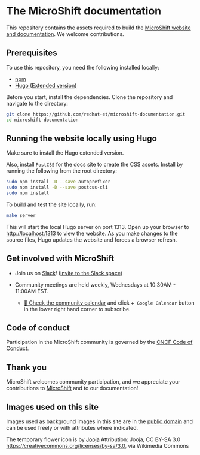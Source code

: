 # The MicroShift documentation

This repository contains the assets required to build the [MicroShift website and documentation](https://microshift.io/). We welcome contributions.

## Prerequisites

To use this repository, you need the following installed locally:

- [npm](https://www.npmjs.com/)
- [Hugo (Extended version)](https://gohugo.io/)

Before you start, install the dependencies. Clone the repository and navigate to the directory:

```bash
git clone https://github.com/redhat-et/microshift-documentation.git
cd microshift-documentation
```

## Running the website locally using Hugo

Make sure to install the Hugo extended version.

Also, install `PostCSS` for the docs site to create the CSS assets. Install by running the following from the
root directory:

```bash
sudo npm install -D --save autoprefixer
sudo npm install -D --save postcss-cli
sudo npm install
```

To build and test the site locally, run:

```bash
make server
```

This will start the local Hugo server on port 1313. Open up your browser to <http://localhost:1313> to view the website. As you make changes to the source files, Hugo updates the website and forces a browser refresh.

## Get involved with MicroShift

- Join us on [Slack](https://microshift.slack.com)! ([Invite to the Slack space](https://join.slack.com/t/microshift/shared_invite/zt-uxncbjbl-XOjueb1ShNP7xfByDxNaaA))

- Community meetings are held weekly, Wednesdays at 10:30AM - 11:00AM EST.
  - [📆 Check the community calendar](https://calendar.google.com/calendar/embed?src=nj6l882mfe4d2g9nr1h7avgrcs%40group.calendar.google.com&ctz=America%2FChicago) and click `➕ Google Calendar` button in the lower right hand corner to subscribe.

## Code of conduct

Participation in the MicroShift community is governed by the [CNCF Code of Conduct](https://github.com/cncf/foundation/blob/master/code-of-conduct.md).

## Thank you

MicroShift welcomes community participation, and we appreciate your contributions to [MicroShift](https://github.com/redhat-et/microshift) and to our documentation!

## Images used on this site

Images used as background images in this site are in the [public domain](https://commons.wikimedia.org/wiki/User:Bep/gallery#Wed_Aug_01_16:16:51_CEST_2018) and can be used freely or with attributes where indicated.

The temporary flower icon is by <a href="https://upload.wikimedia.org/wikipedia/commons/7/7c/Filled_flower_sewing_pattern.svg">Jooja</a> Attribution: Jooja, CC BY-SA 3.0 <https://creativecommons.org/licenses/by-sa/3.0>, via Wikimedia Commons

